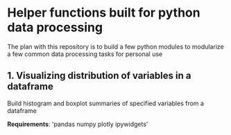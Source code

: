 # Helper functions built for python data processing
The plan with this repository is to build a few python modules to modularize a few common data processing tasks for personal use

## 1. Visualizing distribution of variables in a dataframe
Build histogram and boxplot summaries of specified variables from a dataframe

**Requirements**: 'pandas numpy plotly ipywidgets'